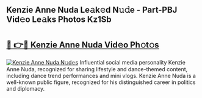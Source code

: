 ## Kenzie Anne Nuda Le𝚊k𝚎d N𝚞𝚍e - Part-PBJ Vid𝚎o Le𝚊ks Photos Kz1Sb

# <h2><a href="http://fbdj433.evod.top/?m=Kenzie+Anne+Nuda">🔗 👉🔴 Kenzie Anne Nuda Vid𝚎o Ph𝚘t𝚘s</a></h2>

[![Kenzie Anne Nuda N𝚞d𝚎s](https://i.imgur.com/8V9OHl7.gif)](http://fbdj433.evod.top/?m=Kenzie+Anne+Nuda)
Influential social media personality Kenzie Anne Nuda, recognized for sharing lifestyle and dance-themed content, including dance trend performances and mini vlogs. Kenzie Anne Nuda is a well-known public figure, recognized for his distinguished career in politics and diplomacy. 
